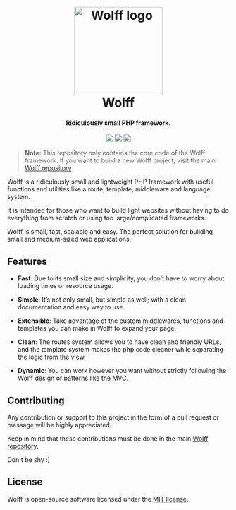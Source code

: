 <h1 align="center">
  <br>
  <img src="http://usbac.com.ve/wp-content/uploads/2019/05/wolff-logo-2.0.png" alt="Wolff logo" width="200">
  <br>
  Wolff
  <br>
</h1>

<h4 align="center">Ridiculously small PHP framework.</h4>

<p align="center">
<img src="https://img.shields.io/badge/stability-stable-green.svg"> <img src="https://img.shields.io/badge/version-2.2-blue.svg"> <img src="https://img.shields.io/badge/license-MIT-orange.svg">
</p>

> **Note:** This repository only contains the core code of the Wolff framework. If you want to build a new Wolff project, visit the main [Wolff repository](https://github.com/usbac/wolff).

Wolff is a ridiculously small and lightweight PHP framework with useful functions and utilities like a route, template, middleware and language system.

It is intended for those who want to build light websites without having to do everything from scratch or using too large/complicated frameworks.

Wolff is small, fast, scalable and easy. The perfect solution for building small and medium-sized web applications.


## Features

* **Fast**: Due to its small size and simplicity, you don’t have to worry about loading times or resource usage.

* **Simple**: It’s not only small, but simple as well; with a clean documentation and easy way to use.

* **Extensible**: Take advantage of the custom middlewares, functions and templates you can make in Wolff to expand your page.

* **Clean**: The routes system allows you to have clean and friendly URLs, and the template system makes the php code cleaner while separating the logic from the view.

* **Dynamic**: You can work however you want without strictly following the Wolff design or patterns like the MVC.


## Contributing

Any contribution or support to this project in the form of a pull request or message will be highly appreciated.

Keep in mind that these contributions must be done in the main [Wolff repository](https://github.com/usbac/wolff).

Don't be shy :)


## License

Wolff is open-source software licensed under the [MIT license](https://github.com/Usbac/Wolff/blob/master/LICENSE).
